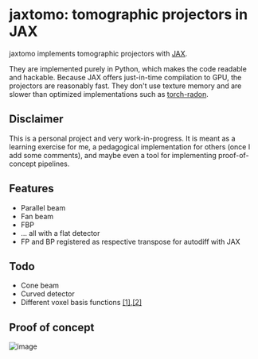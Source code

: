 # jaxtomo: tomographic projectors in JAX

jaxtomo implements tomographic projectors with [JAX](https://github.com/google/jax). 

They are implemented purely in Python, which makes the code readable and hackable. Because JAX offers just-in-time compilation to GPU, the projectors are reasonably fast. They don't use texture memory and are slower than optimized implementations such as [torch-radon](https://github.com/matteo-ronchetti/torch-radon).

## Disclaimer

This is a personal project and very work-in-progress. It is meant as a learning exercise for me, a pedagogical implementation for others (once I add some comments), and maybe even a tool for implementing proof-of-concept pipelines.

## Features

* Parallel beam
* Fan beam
* FBP
* ... all with a flat detector
* FP and BP registered as respective transpose for autodiff with JAX

## Todo

* Cone beam
* Curved detector
* Different voxel basis functions [[1]](https://pubmed.ncbi.nlm.nih.gov/17278818/),[[2]](https://www.researchgate.net/publication/263921475_Projector_and_Backprojector_for_Iterative_CT_Reconstruction_with_Blobs_using_CUDA)

## Proof of concept

![image](https://user-images.githubusercontent.com/5190547/215475790-4551313a-76fc-409c-9b41-6417b61bf69b.png)
